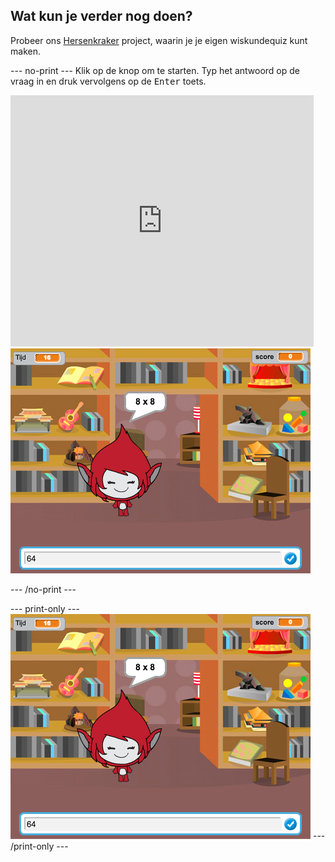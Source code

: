 ## Wat kun je verder nog doen?

Probeer ons [Hersenkraker](https://projects.raspberrypi.org/en/projects/brain-game?utm_source=pathway&utm_medium=whatnext&utm_campaign=projects) project, waarin je je eigen wiskundequiz kunt maken.

\--- no-print \--- Klik op de knop om te starten. Typ het antwoord op de vraag in en druk vervolgens op de <kbd>Enter</kbd> toets.

<div class="scratch-preview">
  <iframe allowtransparency="true" width="485" height="402" src="https://scratch.mit.edu/projects/embed/250234955/?autostart=false" frameborder="0" scrolling="no"></iframe>
  <img src="images/brain-final.png">
</div>

\--- /no-print \---

\--- print-only \--- ![Brain Game](images/brain-final.png) \--- /print-only \---